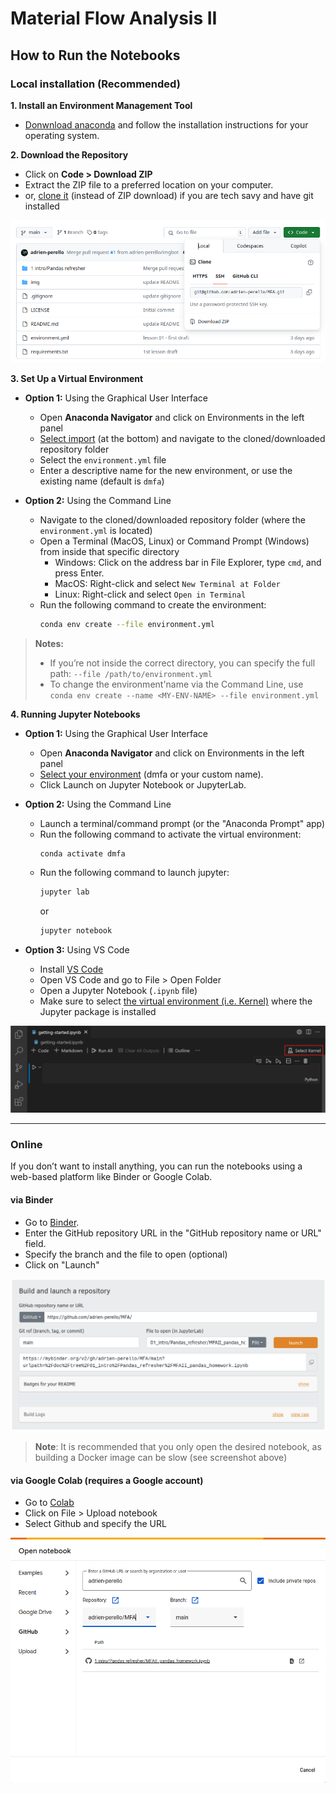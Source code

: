 # Material Flow Analysis II


## How to Run the Notebooks

### Local installation (Recommended)

**1. Install an Environment Management Tool**

  - [Donwnload anaconda](https://www.anaconda.com/products/individual) and follow the installation instructions for your operating system.


**2. Download the Repository**

  - Click on **Code > Download ZIP**
  - Extract the ZIP file to a preferred location on your computer.
  - or, [clone it](https://docs.github.com/en/repositories/creating-and-managing-repositories/cloning-a-repository) (instead of ZIP download) if you are tech savy and have git installed

![download repo](./img/import.png)


**3. Set Up a Virtual Environment**

- **Option 1:** Using the Graphical User Interface
  - Open **Anaconda Navigator** and click on Environments in the left panel
  - [Select import](https://www.anaconda.com/docs/tools/anaconda-navigator/tutorials/manage-environments) (at the bottom) and navigate to the cloned/downloaded repository folder
  - Select the `environment.yml` file
  - Enter a descriptive name for the new environment, or use the existing name (default is `dmfa`)

- **Option 2:** Using the Command Line
  - Navigate to the cloned/downloaded repository folder (where the `environment.yml` is located)
  - Open a Terminal (MacOS, Linux) or Command Prompt (Windows) from inside that specific directory
    - Windows: Click on the address bar in File Explorer, type `cmd`, and press Enter.
    - MacOS: Right-click and select `New Terminal at Folder`
    - Linux: Right-click and select `Open in Terminal`
  - Run the following command to create the environment:
    ```bash
    conda env create --file environment.yml
    ```

> **Notes:**
> - If you’re not inside the correct directory, you can specify the full path: `--file /path/to/environment.yml`
> - To change the environment'name via the Command Line, use `conda env create --name <MY-ENV-NAME> --file environment.yml`

  
  
**4. Running Jupyter Notebooks**

- **Option 1:** Using the Graphical User Interface
  - Open **Anaconda Navigator** and click on Environments in the left panel
  - [Select your environment](https://www.anaconda.com/docs/tools/anaconda-navigator/tutorials/manage-environments) (dmfa or your custom name).
  - Click Launch on Jupyter Notebook or JupyterLab.

  
- **Option 2:** Using the Command Line
    - Launch a terminal/command prompt (or the "Anaconda Prompt" app)
    - Run the following command to activate the virtual environment:
      ```bash
      conda activate dmfa
      ```
    - Run the following command to launch jupyter:
      ```bash
      jupyter lab
      ``` 
      or
      ```bash
      jupyter notebook
      ```
  
- **Option 3:** Using VS Code
    - Install [VS Code](https://code.visualstudio.com/download)
    - Open VS Code and go to File > Open Folder
    - Open a Jupyter Notebook (`.ipynb` file)
    - Make sure to select [the virtual environment (i.e. Kernel)](https://code.visualstudio.com/docs/datascience/jupyter-notebooks) where the Jupyter package is installed

![vscode](./img/vscode.png)


***


### Online

If you don’t want to install anything, you can run the notebooks using a web-based platform like Binder or Google Colab.

#### via Binder

- Go to [Binder](https://mybinder.org/).
- Enter the GitHub repository URL in the "GitHub repository name or URL" field.
- Specify the branch and the file to open (optional)
- Click on "Launch"

![mybinder](./img/mybinder.png)

> **Note**: It is recommended that you only open the desired notebook, as building a Docker image can be slow (see screenshot above)


#### via Google Colab (requires a Google account)

- Go to [Colab](https://colab.research.google.com/)
- Click on File > Upload notebook
- Select Github and specify the URL

![colab](./img/colab.png)
